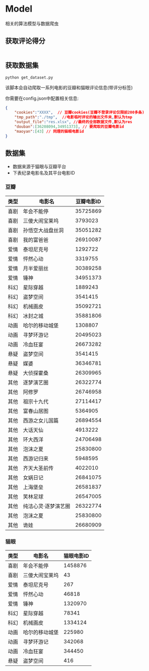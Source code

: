 # Model

相关的算法模型与数据爬虫

## 获取评论得分

```py

```

## 获取数据集

```shell
python get_dataset.py
```
该脚本会自动爬取一系列电影的豆瓣和猫眼评论信息(带评分标签)

你需要在config.json中配置相关信息:

```json
{
    "cookies":"XXXX",  // 豆瓣cookies(豆瓣不登录评论仅限前200多条)
    "tmp_path":"./tmp",  //电影临时评论的输出文件夹,默认为tmp
    "output_file":"res.xlsx", //最终的全部数据文件,默认为res
    "douban":[36208094,34951373], // 要爬取的豆瓣电影id
    "maoyan":[43] // 同理的猫眼电影id
}
```

## 数据集

- 数据来源于猫眼与豆瓣平台
- 下表纪录电影名及其平台电影ID

### 豆瓣

| 类型 | 电影名              | 豆瓣电影ID |
| ---- | ------------------- | ---------- |
| 喜剧 | 年会不能停          | 35725869   |
| 喜剧 | 三傻大闹宝莱坞      | 3793023    |
| 喜剧 | 孙悟空大战盘丝洞    | 35051282   |
| 喜剧 | 我的富爸爸          | 26910087   |
| 爱情 | 泰坦尼克号          | 1292722    |
| 爱情 | 怦然心动            | 3319755    |
| 爱情 | 月半爱丽丝          | 30389258   |
| 爱情 | 锤神                | 34951373   |
| 科幻 | 星际穿越            | 1889243    |
| 科幻 | 盗梦空间            | 3541415    |
| 科幻 | 机械画皮            | 35092721   |
| 科幻 | 冰封之城            | 35881806   |
| 动画 | 哈尔的移动城堡      | 1308807    |
| 动画 | 寻梦环游记          | 20495023   |
| 动画 | 冷血狂宴            | 26673282   |
| 悬疑 | 盗梦空间            | 3541415    |
| 悬疑 | 媒婆                | 36346781   |
| 悬疑 | 大侦探霍桑          | 26309965   |
| 其他 | 逐梦演艺圈          | 26322774   |
| 其他 | 阿修罗              | 26746958   |
| 其他 | 祖宗十九代          | 27114417   |
| 其他 | 富春山居图          | 5364905    |
| 其他 | 西游之女儿国篇      | 26894554   |
| 其他 | 大话天仙            | 4913222    |
| 其他 | 环大西洋            | 24706498   |
| 其他 | 泡沫之夏            | 25830800   |
| 其他 | 西游记归来          | 5948595    |
| 其他 | 齐天大圣前传        | 4022010    |
| 其他 | 女娲日记            | 26841075   |
| 其他 | 上海堡垒            | 26581837   |
| 其他 | 笑林足球            | 26547005   |
| 其他 | 纯洁心灵·逐梦演艺圈 | 26322774   |
| 其他 | 泡沫之夏            | 25830800   |
| 其他 | 诡娃                | 26680909   |

### 猫眼

| 类型   | 电影名            | 猫眼电影ID       |
|--------|------------------|----------|
| 喜剧   | 年会不能停        | 1458876  |
| 喜剧   | 三傻大闹宝莱坞    | 43       |
| 爱情   | 泰坦尼克号        | 267      |
| 爱情   | 怦然心动          | 46818    |
| 爱情   | 锤神              | 1320970  |
| 科幻   | 星际穿越          | 78341    |
| 科幻   | 机械画皮          | 1334124  |
| 动画   | 哈尔的移动城堡    | 225980   |
| 动画   | 寻梦环游记        | 342068   |
| 动画   | 冷血狂宴          | 344450   |
| 悬疑   | 盗梦空间          | 416      |
